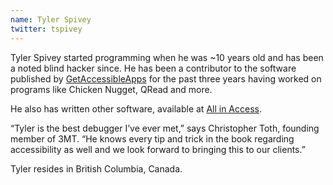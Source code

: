```yaml
---
name: Tyler Spivey
twitter: tspivey
---
```


Tyler Spivey started programming when he was ~10 years old and has been a noted blind hacker since.
He has been a contributor to the software published by [GetAccessibleApps](http://getaccessibleapps.com/) for the past three years having worked on programs like Chicken Nugget, QRead and more.

He also has written other software, available at [All in Access](http://allinaccess.com/).

“Tyler is the best debugger I’ve ever met,” says Christopher Toth, founding member of 3MT.
“He knows every tip and trick in the book regarding accessibility as well and we look forward to bringing this to our clients.”

Tyler resides in British Columbia, Canada.

 
